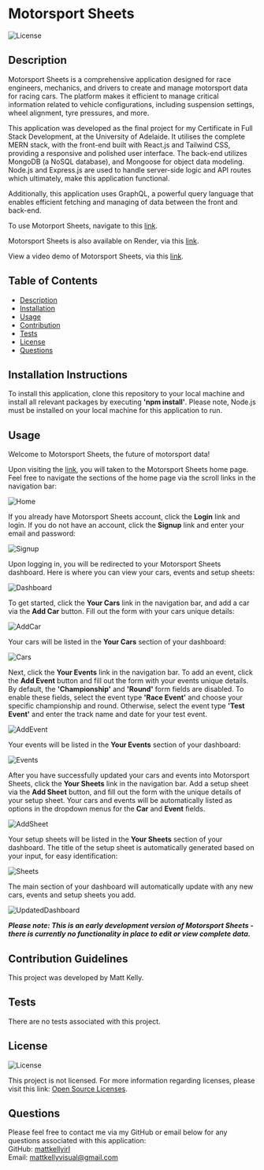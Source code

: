# Motorsport Sheets

![License](https://img.shields.io/badge/license-none-lightgrey.svg)

## Description

Motorsport Sheets is a comprehensive application designed for race engineers, mechanics, and drivers to create and manage motorsport data for racing cars. The platform makes it efficient to manage critical information related to vehicle configurations, including suspension settings, wheel alignment, tyre pressures, and more.

This application was developed as the final project for my Certificate in Full Stack Development, at the University of Adelaide. It utilises the complete MERN stack, with the front-end built with React.js and Tailwind CSS, providing a responsive and polished user interface. The back-end utilizes MongoDB (a NoSQL database), and Mongoose for object data modeling. Node.js and Express.js are used to handle server-side logic and API routes which ultimately, make this application functional.

Additionally, this application uses GraphQL, a powerful query language that enables efficient fetching and managing of data between the front and back-end.

To use Motorport Sheets, navigate to this [link](https://motorsport-sheets-99499d8f02f1.herokuapp.com/).

Motorsport Sheets is also available on Render, via this [link](https://motorsport-sheets.onrender.com/).

View a video demo of Motorsport Sheets, via this [link](https://www.youtube.com/watch?v=TwBeylH2UUo).

## Table of Contents

- [Description](#description)
- [Installation](#installation-instructions)
- [Usage](#usage)
- [Contribution](#contribution-guidelines)
- [Tests](#tests)
- [License](#license)
- [Questions](#questions)

## Installation Instructions

To install this application, clone this repository to your local machine and install all relevant packages by executing **'npm install'**. Please note, Node.js must be installed on your local machine for this application to run.

## Usage

Welcome to Motorsport Sheets, the future of motorsport data!

Upon visiting the [link](https://motorsport-sheets-99499d8f02f1.herokuapp.com/), you will taken to the Motorsport Sheets home page. Feel free to navigate the sections of the home page via the scroll links in the navigation bar:

![Home](/assets/readme/images/1.png)

If you already have Motorsport Sheets account, click the **Login** link and login. If you do not have an account, click the **Signup** link and enter your email and password:

![Signup](/assets/readme/images/2.png)

Upon logging in, you will be redirected to your Motorsport Sheets dashboard. Here is where you can view your cars, events and setup sheets:

![Dashboard](/assets/readme/images/3.png)

To get started, click the **Your Cars** link in the navigation bar, and add a car via the **Add Car** button. Fill out the form with your cars unique details:

![AddCar](/assets/readme/images/4.png)

Your cars will be listed in the **Your Cars** section of your dashboard:

![Cars](/assets/readme/images/5.png)

Next, click the **Your Events** link in the navigation bar. To add an event, click the **Add Event** button and fill out the form with your events unique details. By default, the **'Championship'** and **'Round'** form fields are disabled. To enable these fields, select the event type **'Race Event'** and choose your specific championship and round. Otherwise, select the event type **'Test Event'** and enter the track name and date for your test event.

![AddEvent](/assets/readme/images/6.png)

Your events will be listed in the **Your Events** section of your dashboard:

![Events](/assets/readme/images/7.png)

After you have successfully updated your cars and events into Motorsport Sheets, click the **Your Sheets** link in the navigation bar. Add a setup sheet via the **Add Sheet** button, and fill out the form with the unique details of your setup sheet. Your cars and events will be automatically listed as options in the dropdown menus for the **Car** and **Event** fields.

![AddSheet](/assets/readme/images/8.png)

Your setup sheets will be listed in the **Your Sheets** section of your dashboard. The title of the setup sheet is automatically generated based on your input, for easy identification:

![Sheets](/assets/readme/images/9.png)

The main section of your dashboard will automatically update with any new cars, events and setup sheets you add.

![UpdatedDashboard](/assets/readme/images/10.png)

**_Please note: This is an early development version of Motorsport Sheets - there is currently no functionality in place to edit or view complete data._**

## Contribution Guidelines

This project was developed by Matt Kelly.

## Tests

There are no tests associated with this project.

## License

![License](https://img.shields.io/badge/license-none-lightgrey.svg)

This project is not licensed. For more information regarding licenses, please visit this link: [Open Source Licenses](https://opensource.org/license/).

## Questions

Please feel free to contact me via my GitHub or email below for any questions associated with this application:  
GitHub: [mattkellyirl](https://github.com/mattkellyirl)  
Email: [mattkellyvisual@gmail.com](mailto:mattkellyvisual@gmail.com)
